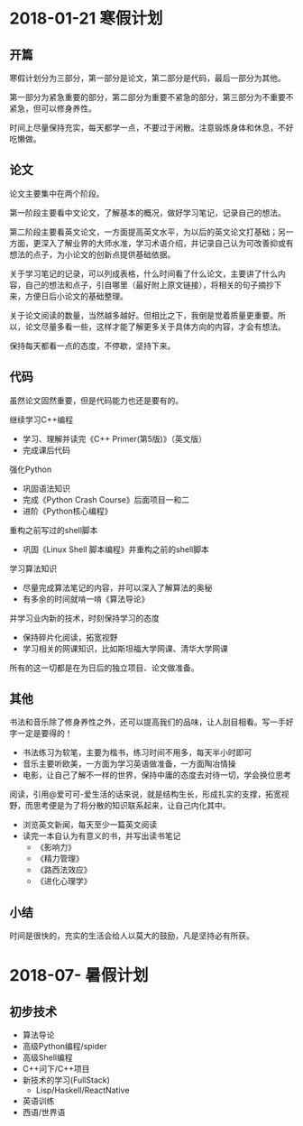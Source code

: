 
# 2018-01-21 寒假计划 

## 开篇

寒假计划分为三部分，第一部分是论文，第二部分是代码，最后一部分为其他。

第一部分为紧急重要的部分，第二部分为重要不紧急的部分，第三部分为不重要不紧急，但可以修身养性。

时间上尽量保持充实，每天都学一点，不要过于闲散。注意锻炼身体和休息，不好吃懒做。


## 论文

论文主要集中在两个阶段。

第一阶段主要看中文论文，了解基本的概况，做好学习笔记，记录自己的想法。

第二阶段主要看英文论文，一方面提高英文水平，为以后的英文论文打基础；另一方面，更深入了解业界的大师水准，学习术语介绍，并记录自己认为可改善抑或有想法的点子，为小论文的创新点提供基础依据。

关于学习笔记的记录，可以列成表格，什么时间看了什么论文，主要讲了什么内容，自己的想法和点子，引自哪里（最好附上原文链接），将相关的句子摘抄下来，方便日后小论文的基础整理。

关于论文阅读的数量，当然越多越好。但相比之下，我倒是觉着质量更重要。所以，论文尽量多看一些，这样才能了解更多关于具体方向的内容，才会有想法。

保持每天都看一点的态度，不停歇，坚持下来。



## 代码

虽然论文固然重要，但是代码能力也还是要有的。

继续学习C++编程<br>
- 学习、理解并读完《C++ Primer(第5版)》（英文版）<br>
- 完成课后代码<br>

强化Python<br>
- 巩固语法知识<br>
- 完成《Python Crash Course》后面项目一和二<br>
- 进阶《Python核心编程》<br>

重构之前写过的shell脚本<br>
- 巩固《Linux Shell 脚本编程》并重构之前的shell脚本<br>

学习算法知识<br>
- 尽量完成算法笔记的内容，并可以深入了解算法的奥秘<br>
- 有多余的时间就啃一啃《算法导论》<br>

并学习业内新的技术，时刻保持学习的态度<br>
- 保持碎片化阅读，拓宽视野<br>
- 学习相关的网课知识，比如斯坦福大学网课、清华大学网课<br>

所有的这一切都是在为日后的独立项目、论文做准备。


## 其他

书法和音乐除了修身养性之外，还可以提高我们的品味，让人刮目相看。写一手好字一定是要得的！<br>
- 书法练习为软笔，主要为楷书，练习时间不用多，每天半小时即可<br>
- 音乐主要听欧美，一方面为学习英语做准备，一方面陶冶情操<br>
- 电影，让自己了解不一样的世界，保持中庸的态度去对待一切，学会换位思考<br>

阅读，引用@爱可可-爱生活的话来说，就是结构生长，形成扎实的支撑，拓宽视野，而思考便是为了将分散的知识联系起来，让自己内化其中。<br>
- 浏览英文新闻，每天至少一篇英文阅读<br>
- 读完一本自认为有意义的书，并写出读书笔记<br>
    - 《影响力》<br>
    - 《精力管理》<br>
    - 《路西法效应》<br>
    - 《进化心理学》<br>

## 小结

时间是很快的，充实的生活会给人以莫大的鼓励，凡是坚持必有所获。


# 2018-07- 暑假计划 

## 初步技术
- 算法导论
- 高级Python编程/spider
- 高级Shell编程
- C++问下/C++项目
- 新技术的学习(FullStack)
    - Lisp/Haskell/ReactNative
- 英语训练
- 西语/世界语

